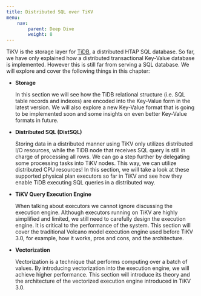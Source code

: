 ```yaml
---
title: Distributed SQL over TiKV
menu:
    nav:
        parent: Deep Dive
        weight: 8
---
```


TiKV is the storage layer for [TiDB], a distributed HTAP SQL database. So far,
we have only explained how a distributed transactional Key-Value database is
implemented. However this is still far from serving a SQL database. We will
explore and cover the following things in this chapter:

* **Storage**

    In this section we will see how the TiDB relational structure (i.e. SQL table
    records and indexes) are encoded into the Key-Value form in the latest
    version. We will also explore a new Key-Value format that is going to be
    implemented soon and some insights on even better Key-Value formats in future.

* **Distributed SQL (DistSQL)**

    Storing data in a distributed manner using TiKV only utilizes distributed I/O
    resources, while the TiDB node that receives SQL query is still in charge of
    processing all rows. We can go a step further by delegating some processing
    tasks into TiKV nodes. This way, we can utilize distributed CPU resources! In
    this section, we will take a look at these supported physical plan executors
    so far in TiKV and see how they enable TiDB executing SQL queries in a
    distributed way.

* **TiKV Query Execution Engine**

    When talking about executors we cannot ignore discussing the execution engine.
    Although executors running on TiKV are highly simplified and limited, we still
    need to carefully design the execution engine. It is critical to the
    performance of the system. This section will cover the traditional Volcano
    model execution engine used before TiKV 3.0, for example, how it works, pros
    and cons, and the architecture.

* **Vectorization**

    Vectorization is a technique that performs computing over a batch of values.
    By introducing vectorization into the execution engine, we will achieve higher
    performance. This section will introduce its theory and the architecture of
    the vectorized execution engine introduced in TiKV 3.0.

[TiDB]: https://github.com/pingcap/tidb
